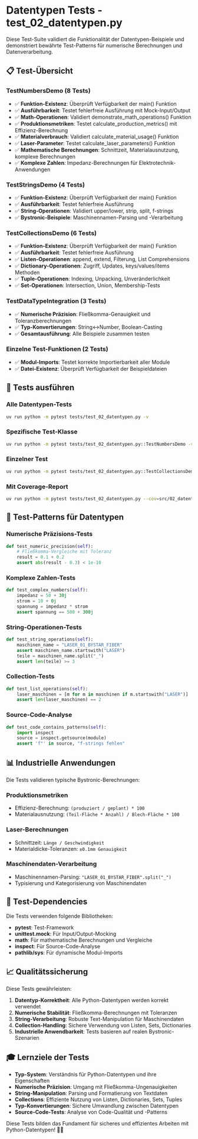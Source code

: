 # Datentypen Tests - test_02_datentypen.py

Diese Test-Suite validiert die Funktionalität der Datentypen-Beispiele und
demonstriert bewährte Test-Patterns für numerische Berechnungen und
Datenverarbeitung.

## 📋 Test-Übersicht

### **TestNumbersDemo** (8 Tests)

- ✅ **Funktion-Existenz**: Überprüft Verfügbarkeit der main() Funktion
- ✅ **Ausführbarkeit**: Testet fehlerfreie Ausführung mit Mock-Input/Output
- ✅ **Math-Operationen**: Validiert demonstrate_math_operations() Funktion
- ✅ **Produktionsmetriken**: Testet calculate_production_metrics() mit
  Effizienz-Berechnung
- ✅ **Materialverbrauch**: Validiert calculate_material_usage() Funktion
- ✅ **Laser-Parameter**: Testet calculate_laser_parameters() Funktion
- ✅ **Mathematische Berechnungen**: Schnittzeit, Materialausnutzung, komplexe
  Berechnungen
- ✅ **Komplexe Zahlen**: Impedanz-Berechnungen für Elektrotechnik-Anwendungen

### **TestStringsDemo** (4 Tests)

- ✅ **Funktion-Existenz**: Überprüft Verfügbarkeit der main() Funktion
- ✅ **Ausführbarkeit**: Testet fehlerfreie Ausführung
- ✅ **String-Operationen**: Validiert upper/lower, strip, split, f-strings
- ✅ **Bystronic-Beispiele**: Maschinennamen-Parsing und -Verarbeitung

### **TestCollectionsDemo** (6 Tests)

- ✅ **Funktion-Existenz**: Überprüft Verfügbarkeit der main() Funktion
- ✅ **Ausführbarkeit**: Testet fehlerfreie Ausführung
- ✅ **Listen-Operationen**: append, extend, Filterung, List Comprehensions
- ✅ **Dictionary-Operationen**: Zugriff, Updates, keys/values/items Methoden
- ✅ **Tuple-Operationen**: Indexing, Unpacking, Unveränderlichkeit
- ✅ **Set-Operationen**: Intersection, Union, Membership-Tests

### **TestDataTypeIntegration** (3 Tests)

- ✅ **Numerische Präzision**: Fließkomma-Genauigkeit und Toleranzberechnungen
- ✅ **Typ-Konvertierungen**: String↔Number, Boolean-Casting
- ✅ **Gesamtausführung**: Alle Beispiele zusammen testen

### **Einzelne Test-Funktionen** (2 Tests)

- ✅ **Modul-Imports**: Testet korrekte Importierbarkeit aller Module
- ✅ **Datei-Existenz**: Überprüft Verfügbarkeit der Beispieldateien

## 🚀 Tests ausführen

### Alle Datentypen-Tests

```bash
uv run python -m pytest tests/test_02_datentypen.py -v
```

### Spezifische Test-Klasse

```bash
uv run python -m pytest tests/test_02_datentypen.py::TestNumbersDemo -v
```

### Einzelner Test

```bash
uv run python -m pytest tests/test_02_datentypen.py::TestCollectionsDemo::test_dictionary_operations -v
```

### Mit Coverage-Report

```bash
uv run python -m pytest tests/test_02_datentypen.py --cov=src/02_datentypen --cov-report=html
```

## 🎯 Test-Patterns für Datentypen

### **Numerische Präzisions-Tests**

```python
def test_numeric_precision(self):
    # Fließkomma-Vergleiche mit Toleranz
    result = 0.1 + 0.2
    assert abs(result - 0.3) < 1e-10
```

### **Komplexe Zahlen-Tests**

```python
def test_complex_numbers(self):
    impedanz = 50 + 30j
    strom = 10 + 0j
    spannung = impedanz * strom
    assert spannung == 500 + 300j
```

### **String-Operationen-Tests**

```python
def test_string_operations(self):
    maschinen_name = "LASER_01_BYSTAR_FIBER"
    assert maschinen_name.startswith("LASER")
    teile = maschinen_name.split("_")
    assert len(teile) >= 3
```

### **Collection-Tests**

```python
def test_list_operations(self):
    laser_maschinen = [m for m in maschinen if m.startswith("LASER")]
    assert len(laser_maschinen) == 2
```

### **Source-Code-Analyse**

```python
def test_code_contains_patterns(self):
    import inspect
    source = inspect.getsource(module)
    assert 'f"' in source, "f-strings fehlen"
```

## 📊 Industrielle Anwendungen

Die Tests validieren typische Bystronic-Berechnungen:

### **Produktionsmetriken**

- Effizienz-Berechnung: `(produziert / geplant) * 100`
- Materialausnutzung: `(Teil-Fläche * Anzahl) / Blech-Fläche * 100`

### **Laser-Berechnungen**

- Schnittzeit: `Länge / Geschwindigkeit`
- Materialdicke-Toleranzen: `±0.1mm Genauigkeit`

### **Maschinendaten-Verarbeitung**

- Maschinennamen-Parsing: `"LASER_01_BYSTAR_FIBER".split("_")`
- Typisierung und Kategorisierung von Maschinendaten

## 🔧 Test-Dependencies

Die Tests verwenden folgende Bibliotheken:

- **pytest**: Test-Framework
- **unittest.mock**: Für Input/Output-Mocking
- **math**: Für mathematische Berechnungen und Vergleiche
- **inspect**: Für Source-Code-Analyse
- **pathlib/sys**: Für dynamische Modul-Imports

## 📈 Qualitätssicherung

Diese Tests gewährleisten:

1. **Datentyp-Korrektheit**: Alle Python-Datentypen werden korrekt verwendet
1. **Numerische Stabilität**: Fließkomma-Berechnungen mit Toleranzen
1. **String-Verarbeitung**: Robuste Text-Manipulation für Maschinendaten
1. **Collection-Handling**: Sichere Verwendung von Listen, Sets, Dictionaries
1. **Industrielle Anwendbarkeit**: Tests basieren auf realen Bystronic-Szenarien

## 🎓 Lernziele der Tests

- **Typ-System**: Verständnis für Python-Datentypen und ihre Eigenschaften
- **Numerische Präzision**: Umgang mit Fließkomma-Ungenauigkeiten
- **String-Manipulation**: Parsing und Formatierung von Textdaten
- **Collections**: Effiziente Nutzung von Listen, Dictionaries, Sets, Tuples
- **Typ-Konvertierungen**: Sichere Umwandlung zwischen Datentypen
- **Source-Code-Tests**: Analyse von Code-Qualität und -Patterns

Diese Tests bilden das Fundament für sicheres und effizientes Arbeiten mit
Python-Datentypen! 🔢✨
